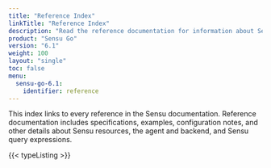 ```yaml
---
title: "Reference Index"
linkTitle: "Reference Index"
description: "Read the reference documentation for information about Sensu resources, specifications, and example configurations."
product: "Sensu Go"
version: "6.1"
weight: 100
layout: "single"
toc: false
menu:
  sensu-go-6.1:
    identifier: reference
---
```


This index links to every reference in the Sensu documentation.
Reference documentation includes specifications, examples, configuration notes, and other details about Sensu resources, the agent and backend, and Sensu query expressions.

{{< typeListing >}}
